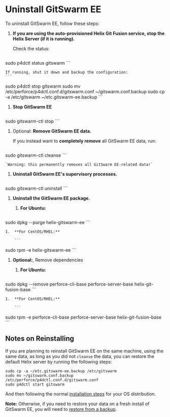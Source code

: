 # Uninstall GitSwarm EE

To uninstall GitSwarm EE, follow these steps:

1.  **If you are using the auto-provisioned Helix Git Fusion service, stop
    the Helix Server (if it is running).**

    Check the status:
    ```
sudo p4dctl status gitswarm
    ```

    If running, shut it down and backup the configuration:
    ```
sudo p4dctl stop gitswarm
sudo mv /etc/perforce/p4dctl.conf.d/gitswarm.conf ~/gitswarm.conf.backup
sudo cp -a /etc/gitswarm ~/etc.gitswarm-ee.backup
    ```

1.  **Stop GitSwarm EE**

    ```
sudo gitswarm-ctl stop
    ```

1.  Optional: **Remove GitSwarm EE data.**

    If you instead want to **completely remove** all GitSwarm EE data, run:

    ```
sudo gitswarm-ctl cleanse
    ```

    `Warning: this permanently removes all GitSwarm EE-related data!`

1.  **Uninstall GitSwarm EE's supervisory processes.**

    ```
sudo gitswarm-ctl uninstall
    ```

1.  **Uninstall the GitSwarm EE package.**

    1.  **For Ubuntu:**

        ```
sudo dpkg --purge helix-gitswarm-ee
        ```

    1.  **For CentOS/RHEL:**

        ```
sudo rpm -e helix-gitswarm-ee
        ```

1.  **Optional:**, Remove dependencies

    1.  **For Ubuntu:**

        ```
sudo dpkg --remove perforce-cli-base perforce-server-base helix-git-fusion-base
        ```

    1.  **For CentOS/RHEL:**

        ```
sudo rpm -e perforce-cli-base perforce-server-base helix-git-fusion-base
        ```

## Notes on Reinstalling

If you are planning to reinstall GitSwarm EE on the same machine, using the
same data, as long as you did not `cleanse` the data, you can restore the
default Helix server by running the following steps:

```
sudo cp -a ~/etc.gitswarm-ee.backup /etc/gitswarm
sudo mv ~/gitswarm.conf.backup /etc/perforce/p4dctl.conf.d/gitswarm.conf
sudo p4dctl start gitswarm
```

And then following the normal [installation steps](README.md) for your OS
distribution.

**Note:** Otherwise, if you need to restore your data on a fresh install of
GitSwarm EE, you will need to [restore from a
backup](../raketasks/backup_restore.md).
